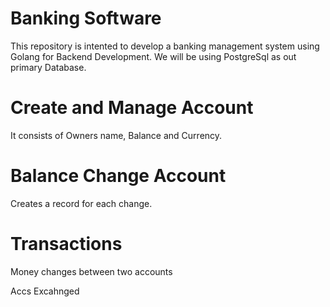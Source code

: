 # Banking Software

This repository is intented to develop a banking management system using Golang for Backend Development.
We will be using PostgreSql as out primary Database.

# Create and Manage Account
It consists of Owners name, Balance and Currency.

# Balance Change Account
Creates a record for each change.

# Transactions
Money changes between two accounts

Accs Excahnged